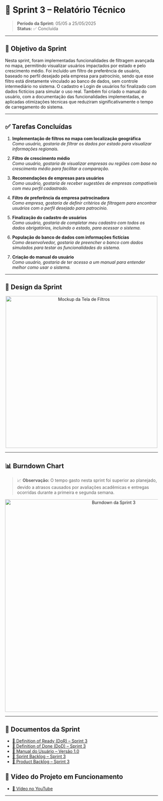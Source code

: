 # 📌 Sprint 3 – Relatório Técnico

> **Período da Sprint:** 05/05 a 25/05/2025  
> **Status:** ✅ Concluída  

---

## 🎯 Objetivo da Sprint

Nesta sprint, foram implementadas funcionalidades de filtragem avançada no mapa, permitindo visualizar usuários impactados por estado e pelo crescimento médio. Foi incluído um filtro de preferência de usuário, baseado no perfil desejado pela empresa para patrocínio, sendo que esse filtro está diretamente vinculado ao banco de dados, sem controle intermediário no sistema. O cadastro e Login de usuários foi finalizado com dados fictícios para simular o uso real. Também foi criado o manual do usuário, com a documentação das funcionalidades implementadas, e aplicadas otimizações técnicas que reduziram significativamente o tempo de carregamento do sistema.

---

## ✅ Tarefas Concluídas

1. **Implementação de filtros no mapa com localização geográfica**  
   *Como usuário, gostaria de filtrar os dados por estado para visualizar informações regionais.*

2. **Filtro de crescimento médio**  
   *Como usuário, gostaria de visualizar empresas ou regiões com base no crescimento médio para facilitar a comparação.*

3. **Recomendações de empresas para usuários**  
   *Como usuário, gostaria de receber sugestões de empresas compatíveis com meu perfil cadastrado.*

4. **Filtro de preferência da empresa patrocinadora**  
   *Como empresa, gostaria de definir critérios de filtragem para encontrar usuários com o perfil desejado para patrocínio.*

5. **Finalização do cadastro de usuários**  
   *Como usuário, gostaria de completar meu cadastro com todos os dados obrigatórios, incluindo o estado, para acessar o sistema.*

6. **População do banco de dados com informações fictícias**  
   *Como desenvolvedor, gostaria de preencher o banco com dados simulados para testar as funcionalidades do sistema.*

7. **Criação do manual do usuário**  
   *Como usuário, gostaria de ter acesso a um manual para entender melhor como usar o sistema.*


---

## 🎨 Design da Sprint

<div align="center">
  <img src="https://raw.githubusercontent.com/the-devs-department/helpnei/SPRINT-3/docs/sprints/sprint3/LoginMockup.jfif" alt="Mockup da Tela de Filtros" width="500px">
</div>

---

## 📊 Burndown Chart

> 📈 **Observação:** O tempo gasto nesta sprint foi superior ao planejado, devido a atrasos causados por avaliações acadêmicas e entregas ocorridas durante a primeira e segunda semana.

<div align="center">
  <img src="https://raw.githubusercontent.com/the-devs-department/helpnei/SPRINT-3/docs/sprints/sprint3/BurndownS3.jfif" alt="Burndown da Sprint 3" width="700px">
</div>

---

## 📎 Documentos da Sprint

- [📄 Definition of Ready (DoR) – Sprint 3](https://github.com/the-devs-department/helpnei/blob/SPRINT-3/docs/sprints/sprint3/DoR%20-%20Sprint%203.pdf)  
- [📄 Definition of Done (DoD) – Sprint 3](https://github.com/the-devs-department/helpnei/blob/SPRINT-3/docs/sprints/sprint3/DoD%20-%20Sprint%203.pdf)  
- [📄 Manual do Usuário – Versão 1.0](https://github.com/the-devs-department/helpnei/blob/SPRINT-3/docs/sprints/sprint3/ManualDoUsuario.pdf)  
- [📄 Sprint Backlog – Sprint 3](https://github.com/the-devs-department/helpnei/blob/SPRINT-3/docs/sprints/sprint3/Sprint%20Backlog-S3.pdf)  
- [📄 Product Backlog – Sprint 3](https://github.com/the-devs-department/helpnei/blob/SPRINT-3/docs/sprints/sprint3/S3ProductBacklog.pdf)  


## 🎥 Vídeo do Projeto em Funcionamento

- [🔗 Vídeo no YouTube](https://youtu.be/msb74OWcpb8)

---
